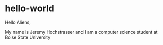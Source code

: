 # hello-world
Hello Aliens,

My name is Jeremy Hochstrasser and I am a computer science student at Boise State University
